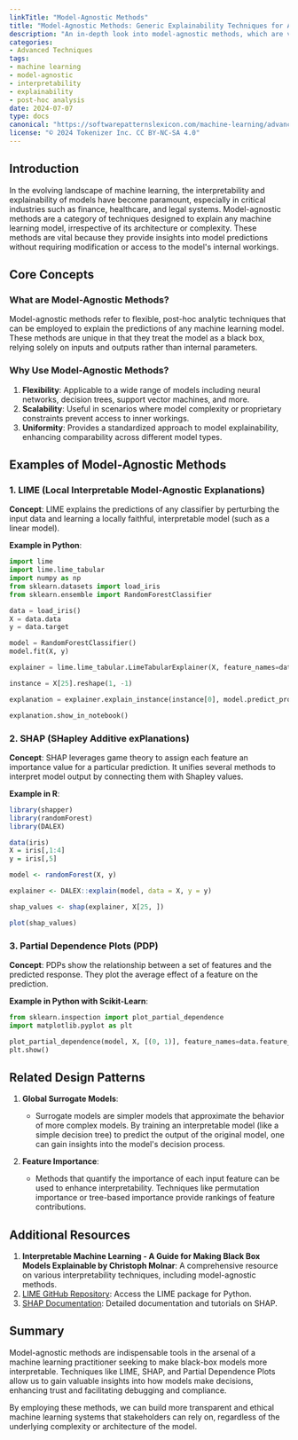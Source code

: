```yaml
---
linkTitle: "Model-Agnostic Methods"
title: "Model-Agnostic Methods: Generic Explainability Techniques for Any Machine Learning Model"
description: "An in-depth look into model-agnostic methods, which are versatile techniques applied to interpret and explain any machine learning model."
categories:
- Advanced Techniques
tags:
- machine learning
- model-agnostic
- interpretability
- explainability
- post-hoc analysis
date: 2024-07-07
type: docs
canonical: "https://softwarepatternslexicon.com/machine-learning/advanced-techniques/explainability-techniques/model-agnostic-methods"
license: "© 2024 Tokenizer Inc. CC BY-NC-SA 4.0"
---
```


## Introduction

In the evolving landscape of machine learning, the interpretability and explainability of models have become paramount, especially in critical industries such as finance, healthcare, and legal systems. Model-agnostic methods are a category of techniques designed to explain any machine learning model, irrespective of its architecture or complexity. These methods are vital because they provide insights into model predictions without requiring modification or access to the model's internal workings.

## Core Concepts

### What are Model-Agnostic Methods?

Model-agnostic methods refer to flexible, post-hoc analytic techniques that can be employed to explain the predictions of any machine learning model. These methods are unique in that they treat the model as a black box, relying solely on inputs and outputs rather than internal parameters.

### Why Use Model-Agnostic Methods?

1. **Flexibility**: Applicable to a wide range of models including neural networks, decision trees, support vector machines, and more.
2. **Scalability**: Useful in scenarios where model complexity or proprietary constraints prevent access to inner workings.
3. **Uniformity**: Provides a standardized approach to model explainability, enhancing comparability across different model types.

## Examples of Model-Agnostic Methods

### 1. **LIME (Local Interpretable Model-Agnostic Explanations)**

**Concept**: LIME explains the predictions of any classifier by perturbing the input data and learning a locally faithful, interpretable model (such as a linear model).

**Example in Python**:
```python
import lime
import lime.lime_tabular
import numpy as np
from sklearn.datasets import load_iris
from sklearn.ensemble import RandomForestClassifier

data = load_iris()
X = data.data
y = data.target

model = RandomForestClassifier()
model.fit(X, y)

explainer = lime.lime_tabular.LimeTabularExplainer(X, feature_names=data.feature_names, class_names=data.target_names, discretize_continuous=True)

instance = X[25].reshape(1, -1)

explanation = explainer.explain_instance(instance[0], model.predict_proba, num_features=2)

explanation.show_in_notebook()
```

### 2. **SHAP (SHapley Additive exPlanations)**

**Concept**: SHAP leverages game theory to assign each feature an importance value for a particular prediction. It unifies several methods to interpret model output by connecting them with Shapley values.

**Example in R**:
```r
library(shapper)
library(randomForest)
library(DALEX)

data(iris)
X = iris[,1:4]
y = iris[,5]

model <- randomForest(X, y)

explainer <- DALEX::explain(model, data = X, y = y)

shap_values <- shap(explainer, X[25, ])

plot(shap_values)
```

### 3. **Partial Dependence Plots (PDP)**

**Concept**: PDPs show the relationship between a set of features and the predicted response. They plot the average effect of a feature on the prediction.

**Example in Python with Scikit-Learn**:
```python
from sklearn.inspection import plot_partial_dependence
import matplotlib.pyplot as plt

plot_partial_dependence(model, X, [(0, 1)], feature_names=data.feature_names)
plt.show()
```

## Related Design Patterns

1. **Global Surrogate Models**:
   - Surrogate models are simpler models that approximate the behavior of more complex models. By training an interpretable model (like a simple decision tree) to predict the output of the original model, one can gain insights into the model's decision process.

2. **Feature Importance**:
   - Methods that quantify the importance of each input feature can be used to enhance interpretability. Techniques like permutation importance or tree-based importance provide rankings of feature contributions.

## Additional Resources

1. **Interpretable Machine Learning - A Guide for Making Black Box Models Explainable by Christoph Molnar**: A comprehensive resource on various interpretability techniques, including model-agnostic methods.
2. [LIME GitHub Repository](https://github.com/marcotcr/lime): Access the LIME package for Python.
3. [SHAP Documentation](https://shap.readthedocs.io/en/latest/): Detailed documentation and tutorials on SHAP.

## Summary

Model-agnostic methods are indispensable tools in the arsenal of a machine learning practitioner seeking to make black-box models more interpretable. Techniques like LIME, SHAP, and Partial Dependence Plots allow us to gain valuable insights into how models make decisions, enhancing trust and facilitating debugging and compliance.

By employing these methods, we can build more transparent and ethical machine learning systems that stakeholders can rely on, regardless of the underlying complexity or architecture of the model.
